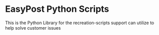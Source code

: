 # EasyPost Python Scripts
This is the Python Library for the recreation-scripts support can utilize to help solve customer issues
